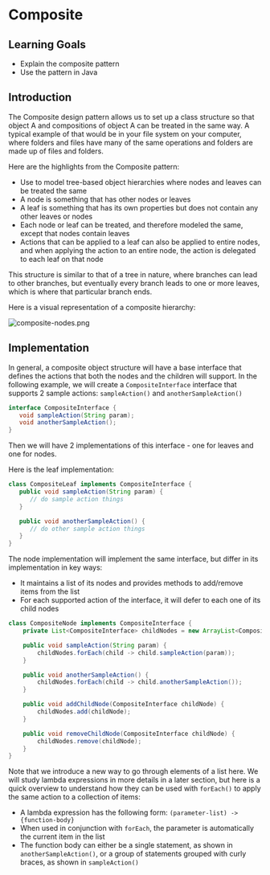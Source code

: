 # Composite

## Learning Goals

- Explain the composite pattern
- Use the pattern in Java

## Introduction

The Composite design pattern allows us to set up a class structure so that
object A and compositions of object A can be treated in the same way. A typical
example of that would be in your file system on your computer, where folders and
files have many of the same operations and folders are made up of files and
folders.

Here are the highlights from the Composite pattern:

- Use to model tree-based object hierarchies where nodes and leaves can be
  treated the same
- A node is something that has other nodes or leaves
- A leaf is something that has its own properties but does not contain any other
  leaves or nodes
- Each node or leaf can be treated, and therefore modeled the same, except that
  nodes contain leaves
- Actions that can be applied to a leaf can also be applied to entire nodes, and
  when applying the action to an entire node, the action is delegated to each
  leaf on that node

This structure is similar to that of a tree in nature, where branches can lead
to other branches, but eventually every branch leads to one or more leaves,
which is where that particular branch ends.

Here is a visual representation of a composite hierarchy:

![composite-nodes.png](https://curriculum-content.s3.amazonaws.com/java-mod-3/composite/composite-nodes.png)

## Implementation

In general, a composite object structure will have a base interface that defines
the actions that both the nodes and the children will support. In the following
example, we will create a `CompositeInterface` interface that supports 2 sample
actions: `sampleAction()` and `anotherSampleAction()`

```java
interface CompositeInterface {
   void sampleAction(String param);
   void anotherSampleAction();
}
```

Then we will have 2 implementations of this interface - one for leaves and one
for nodes.

Here is the leaf implementation:

```java
class CompositeLeaf implements CompositeInterface {
   public void sampleAction(String param) {
      // do sample action things
   }

   public void anotherSampleAction() {
      // do other sample action things
   }
}
```

The node implementation will implement the same interface, but differ in its
implementation in key ways:

- It maintains a list of its nodes and provides methods to add/remove items from
  the list
- For each supported action of the interface, it will defer to each one of its
  child nodes

```java
class CompositeNode implements CompositeInterface {
    private List<CompositeInterface> childNodes = new ArrayList<CompositeInterface>();

    public void sampleAction(String param) {
        childNodes.forEach(child -> child.sampleAction(param));
    }

    public void anotherSampleAction() {
        childNodes.forEach(child -> child.anotherSampleAction());
    }

    public void addChildNode(CompositeInterface childNode) {
        childNodes.add(childNode);
    }

    public void removeChildNode(CompositeInterface childNode) {
        childNodes.remove(childNode);
    }
}
```

Note that we introduce a new way to go through elements of a list here. We will
study lambda expressions in more details in a later section, but here is a quick
overview to understand how they can be used with `forEach()` to apply the same
action to a collection of items:

- A lambda expression has the following form:
  `(parameter-list) -> {function-body}`
- When used in conjunction with `forEach`, the parameter is automatically the
  current item in the list
- The function body can either be a single statement, as shown in
  `anotherSampleAction()`, or a group of statements grouped with curly braces,
  as shown in `sampleAction()`
